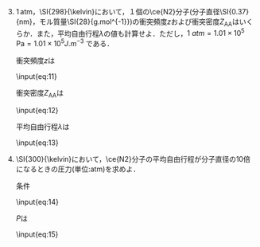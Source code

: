 <!--
-->

3. $1\,\mathrm{atm}$，\SI{298}{\kelvin}において，１個の\ce{N2}分子(分子直径\SI{0.37}{nm}，モル質量\SI{28}{g.mol^{-1}})の衝突頻度$z$および衝突密度$Z_\mathrm{AA}$はいくらか．また，平均自由行程$\lambda$の値も計算せよ．ただし，$\SI{1}{atm} = 1.01 \times 10^5 \,\si{\pascal}= 1.01 \times 10^5 \si{J.m^{-3}}$
である．

    衝突頻度$z$は
    
    \input{eq:11}
    
    衝突密度$Z_\mathrm{AA}$は
    
    \input{eq:12}
    
    平均自由行程$\lambda$は
    
    \input{eq:13}
    

4. \SI{300}{\kelvin}において，\ce{N2}分子の平均自由行程が分子直径の10倍になるときの圧力(単位:$\mathrm{atm}$)を求めよ．

    条件
  
    \input{eq:14}
  
    $P$は
  
    \input{eq:15}
  
  
